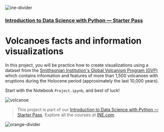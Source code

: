 ![ine-divider](https://user-images.githubusercontent.com/7065401/92672068-398e8080-f2ee-11ea-82d6-ad53f7feb5c0.png)

### [Introduction to Data Science with Python — Starter Pass](https://my.ine.com/path/5c85bfd2-e900-4f3c-aebb-bdc8e096270f)

# Volcanoes facts and information visualizations

In this project, you will be practice how to create visualizations using a dataset from the [Smithsonian Institution's Global Volcanism Program (GVP)](https://volcano.si.edu/) which contains information and features of more than 1,500 volcanoes with eruptions during the Holocene period (approximately the last 10,000 years).

Start with the Notebook `Project.ipynb`, and best of luck!

![volcanoe](https://user-images.githubusercontent.com/7065401/103826161-0e762c80-5055-11eb-9204-27691075c3d7.png)

> This project is part of our [Introduction to Data Science with Python — Starter Pass](https://my.ine.com/path/5c85bfd2-e900-4f3c-aebb-bdc8e096270f). Explore all the courses at [INE.com](https://ine.com/).

![orange-divider](https://user-images.githubusercontent.com/7065401/92672455-187a5f80-f2ef-11ea-890c-40be9474f7b7.png)
